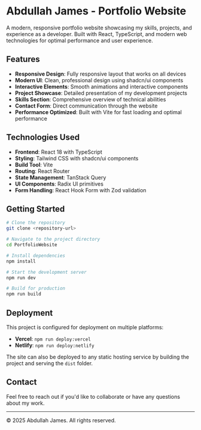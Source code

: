 # Abdullah James - Portfolio Website

A modern, responsive portfolio website showcasing my skills, projects, and experience as a developer. Built with React, TypeScript, and modern web technologies for optimal performance and user experience.

## Features

- **Responsive Design**: Fully responsive layout that works on all devices
- **Modern UI**: Clean, professional design using shadcn/ui components
- **Interactive Elements**: Smooth animations and interactive components
- **Project Showcase**: Detailed presentation of my development projects
- **Skills Section**: Comprehensive overview of technical abilities
- **Contact Form**: Direct communication through the website
- **Performance Optimized**: Built with Vite for fast loading and optimal performance

## Technologies Used

- **Frontend**: React 18 with TypeScript
- **Styling**: Tailwind CSS with shadcn/ui components
- **Build Tool**: Vite
- **Routing**: React Router
- **State Management**: TanStack Query
- **UI Components**: Radix UI primitives
- **Form Handling**: React Hook Form with Zod validation

## Getting Started

```bash
# Clone the repository
git clone <repository-url>

# Navigate to the project directory
cd PortfolioWebsite

# Install dependencies
npm install

# Start the development server
npm run dev

# Build for production
npm run build
```

## Deployment

This project is configured for deployment on multiple platforms:

- **Vercel**: `npm run deploy:vercel`
- **Netlify**: `npm run deploy:netlify`

The site can also be deployed to any static hosting service by building the project and serving the `dist` folder.

## Contact

Feel free to reach out if you'd like to collaborate or have any questions about my work.

---

© 2025 Abdullah James. All rights reserved.

